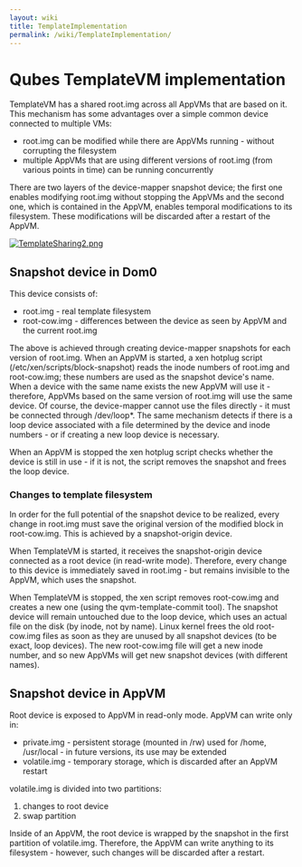 ```yaml
---
layout: wiki
title: TemplateImplementation
permalink: /wiki/TemplateImplementation/
---
```


Qubes TemplateVM implementation
===============================

TemplateVM has a shared root.img across all AppVMs that are based on it. This mechanism has some advantages over a simple common device connected to multiple VMs:

-   root.img can be modified while there are AppVMs running - without corrupting the filesystem
-   multiple AppVMs that are using different versions of root.img (from various points in time) can be running concurrently

There are two layers of the device-mapper snapshot device; the first one enables modifying root.img without stopping the AppVMs and the second one, which is contained in the AppVM, enables temporal modifications to its filesystem. These modifications will be discarded after a restart of the AppVM.

[![TemplateSharing2.png](/chrome/site/../../../site/TemplateSharing2.png "TemplateSharing2.png")](/chrome/site/../../../site/TemplateSharing2.png)

Snapshot device in Dom0
-----------------------

This device consists of:

-   root.img - real template filesystem
-   root-cow.img - differences between the device as seen by AppVM and the current root.img

The above is achieved through creating device-mapper snapshots for each version of root.img. When an AppVM is started, a xen hotplug script (/etc/xen/scripts/block-snapshot) reads the inode numbers of root.img and root-cow.img; these numbers are used as the snapshot device's name. When a device with the same name exists the new AppVM will use it - therefore, AppVMs based on the same version of root.img will use the same device. Of course, the device-mapper cannot use the files directly - it must be connected through /dev/loop\*. The same mechanism detects if there is a loop device associated with a file determined by the device and inode numbers - or if creating a new loop device is necessary.

When an AppVM is stopped the xen hotplug script checks whether the device is still in use - if it is not, the script removes the snapshot and frees the loop device.

### Changes to template filesystem

In order for the full potential of the snapshot device to be realized, every change in root.img must save the original version of the modified block in root-cow.img. This is achieved by a snapshot-origin device.

When TemplateVM is started, it receives the snapshot-origin device connected as a root device (in read-write mode). Therefore, every change to this device is immediately saved in root.img - but remains invisible to the AppVM, which uses the snapshot.

When TemplateVM is stopped, the xen script removes root-cow.img and creates a new one (using the qvm-template-commit tool). The snapshot device will remain untouched due to the loop device, which uses an actual file on the disk (by inode, not by name). Linux kernel frees the old root-cow.img files as soon as they are unused by all snapshot devices (to be exact, loop devices). The new root-cow.img file will get a new inode number, and so new AppVMs will get new snapshot devices (with different names).

Snapshot device in AppVM
------------------------

Root device is exposed to AppVM in read-only mode. AppVM can write only in:

-   private.img - persistent storage (mounted in /rw) used for /home, /usr/local - in future versions, its use may be extended
-   volatile.img - temporary storage, which is discarded after an AppVM restart

volatile.img is divided into two partitions:

1.  changes to root device
2.  swap partition

Inside of an AppVM, the root device is wrapped by the snapshot in the first partition of volatile.img. Therefore, the AppVM can write anything to its filesystem - however, such changes will be discarded after a restart.
